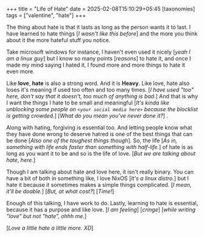 +++
title = "Life of Hate"
date = 2025-02-08T15:10:29+05:45
[taxonomies]
tags = ["valentine", "hate"]
+++

The thing about hate is that it lasts as long as the person wants it to last.
I have learned to hate things [_I wasn't like this before_] and the more you
think about it the more hateful stuff you notice.

Take microsoft windows for instance, I haven't even used it nicely [_yeah I am a linux guy_] but
I know so many points [_reasons_] to hate it, and once I made my mind saying I hated it, I found more
and more things to hate it even more.

Like __love__,  __hate__ is also a strong word. And it is __Heavy__. Like love, hate also loses
it's meaning if used too often and too many times. [_I have used "too" here, don't say that it doesn't,
too much of anything is bad._] And that is why I want the things I hate to be small and meaningful
[_It's kinda like unblocking some people on `<your social media here>` because the blocklist is getting crowded._]
[_What do you mean you've never done it?_] .

Along with hating, forgiving is essential too. And letting people know what they have
done wrong to deserve hatred is one of the best things that can be done [_Also one of the
toughest things though_]. So, the life [_As in, something with life ends faster than something with half-life._] of hate is as long as you want it to be and so is
the life of love. [_But we are talking about hate, here._]

Though I am talking about hate and love here, it isn't really binary. You can have a bit of
both in something like, I love NixOS [_It's a linux distro._] but I hate it because it sometimes
makes a simple things complicated. [_I mean, it'll be doable._] [_But, at what cost?_] [_Time!_]

Enough of this talking, I have work to do. Lastly, learning to hate is essential, because it
has a purpose and like love. [_I am feeling_] [_cringe_] [_while writing "love" but not "hate", ohhh me._]

[_Love a little hate a little more. XD_]
